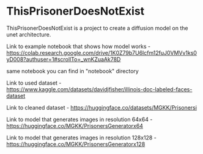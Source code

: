 # ThisPrisonerDoesNotExist

ThisPrisonerDoesNotExist is a project to create a diffusion model on the unet architecture.


Link to example notebook that shows how model works - https://colab.research.google.com/drive/1K0Z79b7U6lcfm12fuJ0VMVv1ks0yD008?authuser=1#scrollTo=_wnKZuaAk78D

same notebook you can find in "notebook" directory


Link to used dataset - https://www.kaggle.com/datasets/davidjfisher/illinois-doc-labeled-faces-dataset

Link to cleaned dataset - https://huggingface.co/datasets/MGKK/Prisonersi

Link to model that generates images in resolution 64x64 - https://huggingface.co/MGKK/PrisonersGeneratorx64

Link to model that generates images in resolution 128x128 - https://huggingface.co/MGKK/PrisonersGeneratorx128
